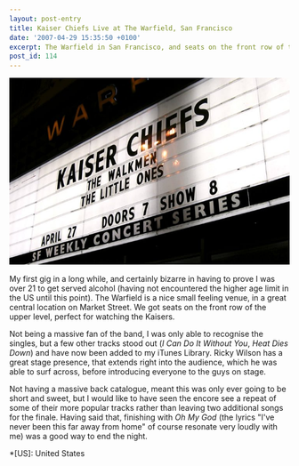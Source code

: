 ```yaml
---
layout: post-entry
title: Kaiser Chiefs Live at The Warfield, San Francisco
date: '2007-04-29 15:35:50 +0100'
excerpt: The Warfield in San Francisco, and seats on the front row of the upper level, perfect for watching the Kaisers.
post_id: 114
---
```

![Kaiser Chiefs Live at The Warfield, San Francisco](/assets/images/2007/04/kaiser_chiefs_warfield.jpg)

My first gig in a long while, and certainly bizarre in having to prove I was over 21 to get served alcohol (having not encountered the higher age limit in the US until this point). The Warfield is a nice small feeling venue, in a great central location on Market Street. We got seats on the front row of the upper level, perfect for watching the Kaisers.

Not being a massive fan of the band, I was only able to recognise the singles, but a few other tracks stood out (<cite>I Can Do It Without You</cite>, <cite>Heat Dies Down</cite>) and have now been added to my iTunes Library. Ricky Wilson has a great stage presence, that extends right into the audience, which he was able to surf across, before introducing everyone to the guys on stage.

Not having a massive back catalogue, meant this was only ever going to be short and sweet, but I would like to have seen the encore see a repeat of some of their more popular tracks rather than leaving two additional songs for the finale. Having said that, finishing with <cite>Oh My God</cite> (the lyrics "I've never been this far away from home" of course resonate very loudly with me) was a good way to end the night.

*[US]: United States